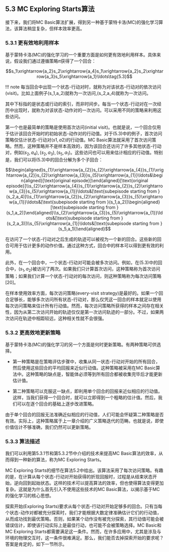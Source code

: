 ## 5.3 MC Exploring Starts算法

接下来，我们将MC Basic算法扩展，得到另一种基于蒙特卡洛(MC)的强化学习算法，该算法稍显复杂，但样本效率更高。

### 5.3.1 更有效地利用样本

基于蒙特卡洛(MC)的强化学习的一个重要方面是如何更有效地利用样本。具体来说，假设我们通过遵循策略$\pi$获得了一个回合：

$$s_1\xrightarrow{a_2}s_2\xrightarrow{a_4}s_1\xrightarrow{a_2}s_2\xrightarrow{a_3}s_5\xrightarrow{a_1}\ldots\tag{5.3}$$

!!! note
    每当回合中出现一个状态-行动对时，就称为对该状态-行动对的依次访问(visit)。比如上面例子(s_1,a_2)就称为一次访问,(s_2,a_4)就称为一次访问。

其中下标指的是状态或行动的索引，而非时间步。每当一个状态-行动对在一次经历中出现时，就称为对该状态-动作对的一次访问。可以采用不同的策略来利用这些访问。

第一个也是最简单的策略是使用首次访问(initial visit)。也就是说，一个回合仅用于估计该回合开始时的初始状态-动作对的行动值。对于$(5.3)$中的例子，首次访问策略仅估计状态-行动对$(s1, a2)$的行动值。MC Basic算法就采用了首次访问策略。然而，这种策略并不是样本高效的，因为该回合还访问了许多其他状态-行动对，例如$(s_2,a_4),(s_2,a_3),(s_5,a_1)$。这些访问也可以用来估计相应的行动值。特别是，我们可以将$(5.3)$中的回合分解为多个子回合：

$$\begin{aligned}s_{1}\xrightarrow{a_{2}}s_{2}\xrightarrow{a_{4}}s_{1}\xrightarrow{a_{2}}s_{2}\xrightarrow{a_{3}}s_{5}\xrightarrow{a_{1}}\ldots&\begin{aligned}[\text{original episode}]\end{aligned}[\text{original episode}]\\s_{2}\xrightarrow{a_{4}}s_{1}\xrightarrow{a_{2}}s_{2}\xrightarrow{a_{3}}s_{5}\xrightarrow{a_{1}}\ldots&[\text{subepisode starting from }(s_2,a_4)]\\s_{1}\xrightarrow{a_{2}}s_{2}\xrightarrow{a_{3}}s_{5}\xrightarrow{a_{1}}\ldots&[\text{subepisode starting from }(s_1,a_2)]\begin{aligned}[\text{subepisode starting from }(s_1,a_2)]\end{aligned}\\s_{2}\xrightarrow{a_{3}}s_{5}\xrightarrow{a_{1}}\ldots&[\text{subepisode starting from }(s_2,a_3)]\\s_{5}\xrightarrow{a_{1}}\ldots&[\text{subepisode starting from }(s_5,a_1)]\end{aligned}$$

在访问了一个状态-行动对之后生成的轨迹可以被视为一个新的回合。这些新的回合可用于估计更多的动作价值。通过这种方式，回合中的样本可以得到更有效的利用。

此外，在一个回合中，一个状态-行动对可能会被多次访问。例如，在$(5.3)$中的回合中，$(s_1,a_2)$被访问了两次。如果我们只计算首次访问，这种策略称为首次访问策略；如果我们计算一个状态-行动对的每次访问，则这种策略称为每次访问策略[20]。

在样本使用效率方面，每次访问策略(every-visit strategy)是最好的。如果一个回合足够长，能够多次访问所有状态-行动对，那么仅凭这一回合的样本就足以使用每次访问策略来估计所有行动值。然而，每次访问策略所获得的样本之间存在相关性，因为从第二次访问开始的轨迹仅仅是第一次访问轨迹的一部分。不过，如果两次访问在轨迹中相距较远，这种相关性就不会很强。

### 5.3.2 更高效地更新策略

基于蒙特卡洛(MC)的强化学习的另一个方面是何时更新策略。有两种策略可供选择。

- 第一种策略是在策略评估步骤中，收集从同一状态-行动对开始的所有回合，然后使用这些回合的平均回报来近似行动值。这种策略被采用在MC Basic算法中。这种策略的缺点是，智能体必须等到所有回合都被收集完毕后才能更新估计值。

- 第二种策略可以克服这一缺点，即利用单个回合的回报来近似相应的行动值。这样，当我们获得一个回合时，就可以立即得到一个粗略的估计值。然后，我们可以在逐个回合的基础上逐步改进策略。

由于单个回合的回报无法准确近似相应的行动值，人们可能会怀疑第二种策略是否有效。实际上，这种策略属于上一章介绍的广义策略迭代的范畴。也就是说，即使价值估计不够准确，我们仍然可以更新策略。

### 5.3.3 算法描述

我们可以利用第$5.3.1$节和第$5.3.2$节中介绍的技术来提高MC Basic算法的效率，从而得到一种新的算法，称为MC Exploring Starts。

MC Exploring Starts的细节在算法$5.2$中给出。该算法采用了每次访问策略。有趣的是，在计算从每个状态-行动对开始获得的折现回报时，过程是从结束状态开始，逆向回到起始状态。这样的技术可以提高算法的效率，但也使得算法变得更加复杂。这就是为什么首先引入不使用这些技术的MC Basic算法，以揭示基于MC的强化学习的核心思想。

探索开始(Exploring Starts)要求从每个状态-行动对开始足够多的回合。只有当每个状态-动作对都被充分探索时，我们才能根据大数定律准确估计它们的行动值，从而成功找到最优策略。否则，如果某个动作没有被充分探索，其行动值可能会被错误估计，即使该行动实际上是最佳行动，也可能不会被策略选择。MC Basic和MC Exploring Starts都需要满足这一条件。然而，在许多应用中，尤其是涉及与环境的物理交互时，这一条件很难满足。那么，我们能否去掉探索开始的要求呢？答案是肯定的，如下一节所示。